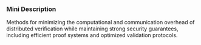 ### Mini Description

Methods for minimizing the computational and communication overhead of distributed verification while maintaining strong security guarantees, including efficient proof systems and optimized validation protocols.
